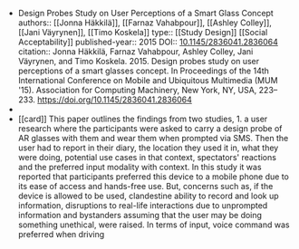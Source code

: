 - Design Probes Study on User Perceptions of a Smart Glass Concept
  authors:: [[Jonna Häkkilä]], [[Farnaz Vahabpour]], [[Ashley Colley]], [[Jani Väyrynen]], [[Timo Koskela]]
  type:: [[Study Design]] [[Social Acceptability]] 
  published-year:: 2015
  DOI:: [10.1145/2836041.2836064](http://dx.doi.org/10.1145/2836041.2836064) 
  citation:: Jonna Häkkilä, Farnaz Vahabpour, Ashley Colley, Jani Väyrynen, and Timo Koskela. 2015. Design probes study on user perceptions of a smart glasses concept. In Proceedings of the 14th International Conference on Mobile and Ubiquitous Multimedia (MUM '15). Association for Computing Machinery, New York, NY, USA, 223–233. https://doi.org/10.1145/2836041.2836064
-
- [[card]] This paper outlines the findings from two studies, 1. a user research where the participants were asked to carry a design probe of AR glasses with them and wear them when prompted via SMS. Then the user had to report in their diary, the location they used it in, what they were doing, potential use cases in that context, spectators' reactions and the preferred input modality with context. In this study it was reported that participants preferred this device to a mobile phone due to its ease of access and hands-free use. But, concerns such as, if the device is allowed to be used, clandestine ability to record and look up information, disruptions to real-life interactions due to unprompted information and bystanders assuming that the user may be doing something unethical, were raised. In terms of input, voice command was preferred when driving